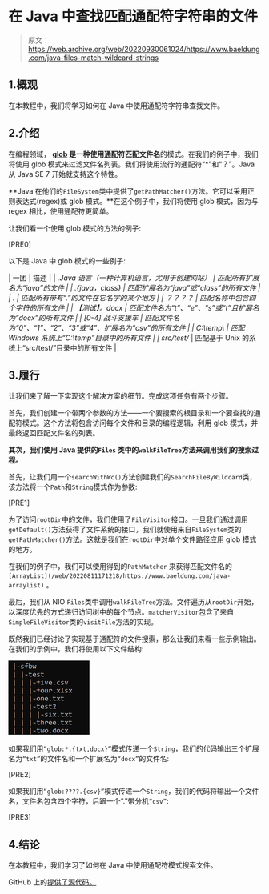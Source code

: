 # 在 Java 中查找匹配通配符字符串的文件

> 原文：<https://web.archive.org/web/20220930061024/https://www.baeldung.com/java-files-match-wildcard-strings>

## 1.概观

在本教程中，我们将学习如何在 Java 中使用通配符字符串查找文件。

## 2.介绍

在编程领域， **[glob](/web/20220811171218/https://www.baeldung.com/linux/bash-globbing) 是一种使用通配符匹配文件名**的模式。在我们的例子中，我们将使用 glob 模式来过滤文件名列表。我们将使用流行的通配符“*”和“？”。Java 从 Java SE 7 开始就支持这个特性。

**Java 在他们的`FileSystem`类中提供了`getPathMatcher()`方法。它可以采用正则表达式(regex)或 glob 模式。**在这个例子中，我们将使用 glob 模式，因为与 regex 相比，使用通配符更简单。

让我们看一个使用 glob 模式的方法的例子:

[PRE0]

以下是 Java 中 glob 模式的一些例子:

| 一团 | 描述 |
| *.Java 语言（一种计算机语言，尤用于创建网站） | 匹配所有扩展名为“java”的文件 |
| *.{java，class} | 匹配扩展名为“java”或“class”的所有文件 |
| *.* | 匹配所有带有“.”的文件在它名字的某个地方 |
| ？？？？ | 匹配名称中包含四个字符的所有文件 |
| 【测试】。docx | 匹配文件名为“t”、“e”、“s”或“t”且扩展名为“docx”的所有文件 |
| [0-4].战斗支援车 | 匹配文件名为“0”、“1”、“2”、“3”或“4”、扩展名为“csv”的所有文件 |
| C:\\temp\\* | 匹配 Windows 系统上“C:\temp”目录中的所有文件 |
| src/test/* | 匹配基于 Unix 的系统上“src/test/”目录中的所有文件 |

## 3.履行

让我们来了解一下实现这个解决方案的细节。完成这项任务有两个步骤。

首先，我们创建一个带两个参数的方法——一个要搜索的根目录和一个要查找的通配符模式。这个方法将包含访问每个文件和目录的编程逻辑，利用 glob 模式，并最终返回匹配文件名的列表。

**其次，我们使用 Java 提供的`Files` 类中的`walkFileTree`方法来调用我们的搜索过程。**

首先，让我们用一个`searchWithWc()`方法创建我们的`SearchFileByWildcard`类，该方法将一个`Path`和`String`模式作为参数:

[PRE1]

为了访问`rootDir`中的文件，我们使用了`FileVisitor`接口。一旦我们通过调用`getDefault()`方法获得了文件系统的接口，我们就使用来自`FileSystem`类的`getPathMatcher()`方法。这就是我们在`rootDir`中对单个文件路径应用 glob 模式的地方。

在我们的例子中，我们可以使用得到的`PathMatcher` 来获得匹配文件名的`[ArrayList](/web/20220811171218/https://www.baeldung.com/java-arraylist)` 。

最后，我们从 NIO `Files`类中调用`walkFileTree`方法。文件遍历从`rootDir`开始，以深度优先的方式递归访问树中的每个节点。`matcherVisitor`包含了来自`SimpleFileVisitor`类的`visitFile`方法的实现。

既然我们已经讨论了实现基于通配符的文件搜索，那么让我们来看一些示例输出。在我们的示例中，我们将使用以下文件结构:

[![](img/47eaec211843b1c7ecefd37dea0db240.png)](/web/20220811171218/https://www.baeldung.com/wp-content/uploads/2022/05/fileStructureUnix.jpg)

如果我们用`“glob:*.{txt,docx}”`模式传递一个`String`，我们的代码输出三个扩展名为`“txt”`的文件名和一个扩展名为`“docx”`的文件名:

[PRE2]

如果我们用`“glob:????.{csv}”`模式传递一个`String`，我们的代码将输出一个文件名，文件名包含四个字符，后跟一个“.”带分机`“csv”`:

[PRE3]

## 4.结论

在本教程中，我们学习了如何在 Java 中使用通配符模式搜索文件。

GitHub 上的[提供了源代码。](https://web.archive.org/web/20220811171218/https://github.com/eugenp/tutorials/tree/master/core-java-modules/core-java-nio-2)